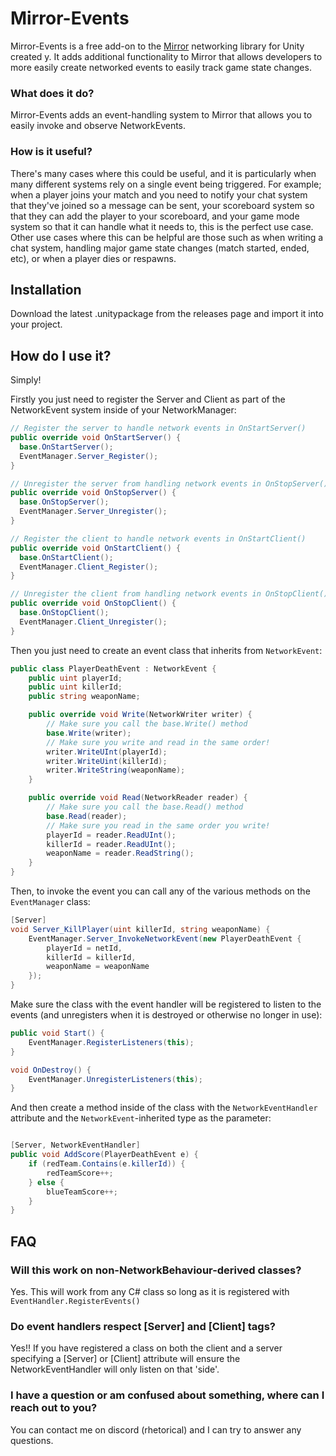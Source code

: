 # Mirror-Events
Mirror-Events is a free add-on to the [Mirror](https://github.com/MirrorNetworking/Mirror) networking library for Unity created y. It adds additional functionality to Mirror that allows developers to more easily create networked events to easily track game state changes.

### What does it do?
Mirror-Events adds an event-handling system to Mirror that allows you to easily invoke and observe NetworkEvents.

### How is it useful?
There's many cases where this could be useful, and it is particularly when many different systems rely on a single event being triggered.
For example; when a player joins your match and you need to notify your chat system that they've joined so a message can be sent, your scoreboard system so that they can add the player to your scoreboard, and your game mode system so that it can handle what it needs to, this is the perfect use case.
Other use cases where this can be helpful are those such as when writing a chat system, handling major game state changes (match started, ended, etc), or when a player dies or respawns.

## Installation
Download the latest .unitypackage from the releases page and import it into your project.

## How do I use it?
Simply! 

Firstly you just need to register the Server and Client as part of the NetworkEvent system inside of your NetworkManager:
```csharp 
// Register the server to handle network events in OnStartServer()
public override void OnStartServer() {
  base.OnStartServer();
  EventManager.Server_Register();
}

// Unregister the server from handling network events in OnStopServer()
public override void OnStopServer() {
  base.OnStopServer();
  EventManager.Server_Unregister();
}

// Register the client to handle network events in OnStartClient()
public override void OnStartClient() {
  base.OnStartClient();
  EventManager.Client_Register();
}

// Unregister the client from handling network events in OnStopClient()
public override void OnStopClient() {
  base.OnStopClient();
  EventManager.Client_Unregister();
}
```

Then you just need to create an event class that inherits from `NetworkEvent`:
```csharp
public class PlayerDeathEvent : NetworkEvent {
    public uint playerId;
    public uint killerId;
    public string weaponName;

    public override void Write(NetworkWriter writer) {
        // Make sure you call the base.Write() method
        base.Write(writer);
        // Make sure you write and read in the same order!
        writer.WriteUInt(playerId);
        writer.WriteUint(killerId);
        writer.WriteString(weaponName);
    }

    public override void Read(NetworkReader reader) {
        // Make sure you call the base.Read() method
        base.Read(reader);
        // Make sure you read in the same order you write!
        playerId = reader.ReadUInt();
        killerId = reader.ReadUInt();
        weaponName = reader.ReadString();
    }
}
```

Then, to invoke the event you can call any of the various methods on the `EventManager` class:
```csharp
[Server]
void Server_KillPlayer(uint killerId, string weaponName) {
    EventManager.Server_InvokeNetworkEvent(new PlayerDeathEvent {
        playerId = netId,
        killerId = killerId,
        weaponName = weaponName
    });
}
```

Make sure the class with the event handler will be registered to listen to the events (and unregisters when it is destroyed or otherwise no longer in use):
```csharp
public void Start() {
    EventManager.RegisterListeners(this);
}

void OnDestroy() {
    EventManager.UnregisterListeners(this);
}
```

And then create a method inside of the class with the `NetworkEventHandler` attribute and the `NetworkEvent`-inherited type as the parameter:
```csharp

[Server, NetworkEventHandler]
public void AddScore(PlayerDeathEvent e) {
    if (redTeam.Contains(e.killerId)) {
        redTeamScore++;
    } else {
        blueTeamScore++;
    }
}
```


## FAQ
### Will this work on non-NetworkBehaviour-derived classes?
Yes. This will work from any C# class so long as it is registered with `EventHandler.RegisterEvents()`

### Do event handlers respect \[Server\] and \[Client\] tags?
Yes!! If you have registered a class on both the client and a server specifying a \[Server\] or \[Client\] attribute will ensure the NetworkEventHandler will only listen on that 'side'.

### I have a question or am confused about something, where can I reach out to you? 
You can contact me on discord (rhetorical) and I can try to answer any questions.
